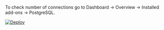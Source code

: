 To check number of connections go to Dashboard -> Overview -> Installed add-ons -> PostgreSQL.

[![Deploy](https://www.herokucdn.com/deploy/button.svg)](https://heroku.com/deploy)
